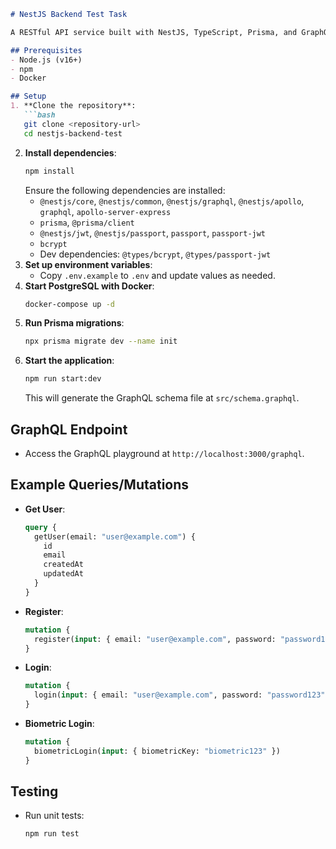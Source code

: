 ```markdown
# NestJS Backend Test Task

A RESTful API service built with NestJS, TypeScript, Prisma, and GraphQL, supporting user registration, standard login, and biometric login with JWT-based authentication.

## Prerequisites
- Node.js (v16+)
- npm
- Docker

## Setup
1. **Clone the repository**:
   ```bash
   git clone <repository-url>
   cd nestjs-backend-test
   ```
2. **Install dependencies**:
   ```bash
   npm install
   ```
   Ensure the following dependencies are installed:
   - `@nestjs/core`, `@nestjs/common`, `@nestjs/graphql`, `@nestjs/apollo`, `graphql`, `apollo-server-express`
   - `prisma`, `@prisma/client`
   - `@nestjs/jwt`, `@nestjs/passport`, `passport`, `passport-jwt`
   - `bcrypt`
   - Dev dependencies: `@types/bcrypt`, `@types/passport-jwt`
3. **Set up environment variables**:
   - Copy `.env.example` to `.env` and update values as needed.
4. **Start PostgreSQL with Docker**:
   ```bash
   docker-compose up -d
   ```
5. **Run Prisma migrations**:
   ```bash
   npx prisma migrate dev --name init
   ```
6. **Start the application**:
   ```bash
   npm run start:dev
   ```
   This will generate the GraphQL schema file at `src/schema.graphql`.

## GraphQL Endpoint
- Access the GraphQL playground at `http://localhost:3000/graphql`.

## Example Queries/Mutations
- **Get User**:
  ```graphql
  query {
    getUser(email: "user@example.com") {
      id
      email
      createdAt
      updatedAt
    }
  }
  ```
- **Register**:
  ```graphql
  mutation {
    register(input: { email: "user@example.com", password: "password123", biometricKey: "biometric123" })
  }
  ```
- **Login**:
  ```graphql
  mutation {
    login(input: { email: "user@example.com", password: "password123" })
  }
  ```
- **Biometric Login**:
  ```graphql
  mutation {
    biometricLogin(input: { biometricKey: "biometric123" })
  }
  ```

## Testing
- Run unit tests:
  ```bash
  npm run test
  ```